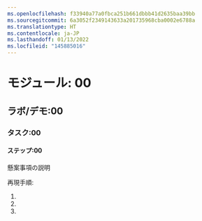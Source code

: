 ```yaml
---
ms.openlocfilehash: f33940a77a0fbca251b661dbbb41d2635baa39bb
ms.sourcegitcommit: 6a3052f2349143633a201735968cba0002e6788a
ms.translationtype: HT
ms.contentlocale: ja-JP
ms.lasthandoff: 01/13/2022
ms.locfileid: "145885016"
---
```

# <a name="module-00"></a>モジュール: 00
## <a name="labdemo-00"></a>ラボ/デモ:00
### <a name="task-00"></a>タスク:00
#### <a name="step-00"></a>ステップ:00

懸案事項の説明

再現手順:

1.
1.
1.